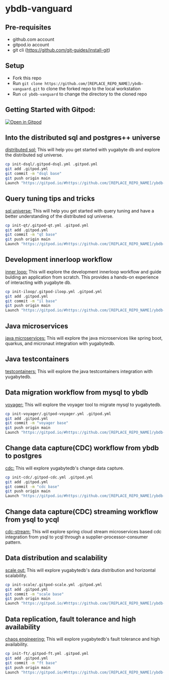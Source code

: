 # ybdb-vanguard

## Pre-requisites
- github.com account
- gitpod.io account
- git cli (https://github.com/git-guides/install-git)

## Setup
- Fork this repo
- Run `git clone https://github.com/[REPLACE_REPO_NAME]/ybdb-vanguard.git` to clone the forked repo to the local workstation
- Run `cd ybdb-vanguard` to change the directory to the cloned repo

## Getting Started with Gitpod:
[![Open in Gitpod](https://gitpod.io/button/open-in-gitpod.svg)](https://gitpod.io/from-referrer/)

## Into the distributed sql and postgres++ universe
[distributed sql:](init-dsql/README.md)
This will help you get started with yugabyte db and explore the distributed sql universe.

```bash
cp init-dsql/.gitpod-dsql.yml .gitpod.yml
git add .gitpod.yml
git commit -m "dsql base"
git push origin main
Launch "https://gitpod.io/#https://github.com/[REPLACE_REPO_NAME]/ybdb-vanguard.git" in browser
```

## Query tuning tips and tricks
[sql universe:](init-qt/README.md)
This will help you get started with query tuning and have a better understanding of the distributed sql universe.

```bash
cp init-qt/.gitpod-qt.yml .gitpod.yml
git add .gitpod.yml
git commit -m "qt base"
git push origin main
Launch "https://gitpod.io/#https://github.com/[REPLACE_REPO_NAME]/ybdb-vanguard.git" in browser
```

## Development innerloop workflow
[inner loop:](init-iloop/README.md)
This will explore the development innerloop workflow and guide bulding an application from scratch. This provides a hands-on experience of interacting with yugabyte db.

```bash
cp init-iloop/.gitpod-iloop.yml .gitpod.yml
git add .gitpod.yml
git commit -m "il base"
git push origin main
Launch "https://gitpod.io/#https://github.com/[REPLACE_REPO_NAME]/ybdb-vanguard.git" in browser
```

## Java microservices
[java microservices:](https://github.com/srinivasa-vasu/yb-ms-data)
This will explore the java microservices like spring boot, quarkus, and micronaut integration with yugabytedb.

## Java testcontainers
[testcontainers:](https://github.com/srinivasa-vasu/ybdb-boot-data)
This will explore the java testcontainers integration with yugabytedb.

## Data migration workflow from mysql to ybdb
[voyager:](init-voyager/README.md)
This will explore the voyager tool to migrate mysql to yugabytedb.

```bash
cp init-voyager/.gitpod-voyager.yml .gitpod.yml
git add .gitpod.yml
git commit -m "voyager base"
git push origin main
Launch "https://gitpod.io/#https://github.com/[REPLACE_REPO_NAME]/ybdb-vanguard.git" in browser
```

## Change data capture(CDC) workflow from ybdb to postgres
[cdc:](init-cdc/README.md)
This will explore yugabytedb's change data capture.

```bash
cp init-cdc/.gitpod-cdc.yml .gitpod.yml
git add .gitpod.yml
git commit -m "cdc base"
git push origin main
Launch "https://gitpod.io/#https://github.com/[REPLACE_REPO_NAME]/ybdb-vanguard.git" in browser
```

## Change data capture(CDC) streaming workflow from ysql to ycql
[cdc-stream:](https://github.com/srinivasa-vasu/yb-cdc-streams)
This will explore spring cloud stream microservices based cdc integration from ysql to ycql through a supplier-processor-consumer pattern.

## Data distribution and scalability
[scale out:](init-scale/README.md)
This will explore yugabytedb's data distribution and horizontal scalability.

```bash
cp init-scale/.gitpod-scale.yml .gitpod.yml
git add .gitpod.yml
git commit -m "scale base"
git push origin main
Launch "https://gitpod.io/#https://github.com/[REPLACE_REPO_NAME]/ybdb-vanguard.git" in browser
```

## Data replication, fault tolerance and high availability
[chaos engineering:](init-ft/README.md)
This will explore yugabytedb's fault tolerance and high availability.

```bash
cp init-ft/.gitpod-ft.yml .gitpod.yml
git add .gitpod.yml
git commit -m "ft base"
git push origin main
Launch "https://gitpod.io/#https://github.com/[REPLACE_REPO_NAME]/ybdb-vanguard.git" in browser
```
